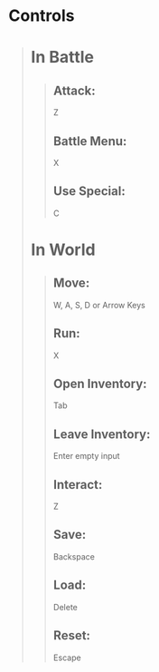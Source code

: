 # Controls
> # In Battle
>> ## Attack:
>> Z
>>
>> ## Battle Menu:
>> X
>>
>> ## Use Special:
>> C
>> 
>
> # In World
>> ## Move:
>> W, A, S, D or Arrow Keys
>>
>> ## Run:
>> X
>> 
>> ## Open Inventory:
>> Tab
>>
>> ## Leave Inventory:
>> Enter empty input
>>
>> ## Interact:
>> Z
>>
>> ## Save:
>> Backspace
>>
>> ## Load:
>> Delete
>> 
>> ## Reset:
>> Escape
